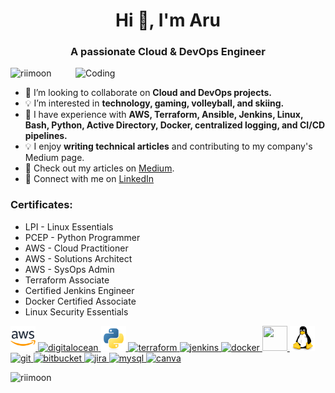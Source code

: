 <h1 align="center">Hi 👋, I'm Aru</h1>
<h3 align="center">A passionate Cloud & DevOps Engineer</h3>

<img align="right" alt="Coding" width="400" src="https://miro.medium.com/v2/resize:fit:1400/format:gif/1*qdAW1TjCN57h1lbuuzvchg.gif">

<p align="left"> <img src="https://komarev.com/ghpvc/?username=riimoon&label=Profile%20views&color=0e75b6&style=flat" alt="riimoon" /> </p>

- 👯 I’m looking to collaborate on **Cloud and DevOps projects.**
- 💡 I’m interested in **technology, gaming, volleyball, and skiing.**
- 🌟 I have experience with **AWS, Terraform, Ansible, Jenkins, Linux, Bash, Python, Active Directory, Docker, centralized logging, and CI/CD pipelines.**
- 💡 I enjoy **writing technical articles** and contributing to my company's Medium page.
- 📝 Check out my articles on [Medium](https://medium.com/@riimoon).
- 🔗 Connect with me on [LinkedIn](https://www.linkedin.com/in/aruzhan-abduvali-2567552ba/)

<h3 align="left">Certificates:</h3>
<ul>
  <li>LPI - Linux Essentials</li>
  <li>PCEP - Python Programmer</li>
  <li>AWS - Cloud Practitioner</li>
  <li>AWS - Solutions Architect</li>
  <li>AWS - SysOps Admin</li>
  <li>Terraform Associate</li>
  <li>Certified Jenkins Engineer</li>
  <li>Docker Certified Associate</li>
  <li>Linux Security Essentials</li>
</ul>


<p align="left"> 
  <a href="https://aws.amazon.com" target="_blank" rel="noreferrer"> <img src="https://raw.githubusercontent.com/devicons/devicon/master/icons/amazonwebservices/amazonwebservices-original-wordmark.svg" alt="aws" width="40" height="40"/> </a>
  <a href="https://www.digitalocean.com" target="_blank" rel="noreferrer"> <img src="https://www.vectorlogo.zone/logos/digitalocean/digitalocean-icon.svg" alt="digitalocean" width="40" height="40"/> </a>
  <a href="https://www.python.org" target="_blank" rel="noreferrer"> <img src="https://raw.githubusercontent.com/devicons/devicon/master/icons/python/python-original.svg" alt="python" width="40" height="40"/> </a>
  <a href="https://www.terraform.io" target="_blank" rel="noreferrer"> <img src="https://miro.medium.com/v2/resize:fit:600/1*rxaaiY8J_jR0Cy57jnWRzA.jpeg" alt="terraform" width="40" height="40"/> </a>
  <a href="https://www.jenkins.io" target="_blank" rel="noreferrer"> <img src="https://www.vectorlogo.zone/logos/jenkins/jenkins-icon.svg" alt="jenkins" width="40" height="40"/> </a>
  <a href="https://www.docker.com" target="_blank" rel="noreferrer"> <img src="https://www.vectorlogo.zone/logos/docker/docker-icon.svg" alt="docker" width="40" height="40"/> </a>
  <a href="https://www.ansible.com" target="_blank" rel="noreferrer"> <img src="https://th.bing.com/th/id/OIP.AxT0OumIJ8aInTDinF4XGgHaJH?rs=1&pid=ImgDetMain" width="40" height="40"/> </a>
  <a href="https://www.linux.org" target="_blank" rel="noreferrer"> <img src="https://raw.githubusercontent.com/devicons/devicon/master/icons/linux/linux-original.svg" alt="linux" width="40" height="40"/> </a>
  <a href="https://git-scm.com" target="_blank" rel="noreferrer"> <img src="https://www.vectorlogo.zone/logos/git-scm/git-scm-icon.svg" alt="git" width="40" height="40"/> </a>
  <a href="https://bitbucket.org" target="_blank" rel="noreferrer"> <img src="https://www.vectorlogo.zone/logos/bitbucket/bitbucket-icon.svg" alt="bitbucket" width="40" height="40"/> </a>
  <a href="https://www.atlassian.com/software/jira" target="_blank" rel="noreferrer"> <img src="https://www.vectorlogo.zone/logos/atlassian_jira/atlassian_jira-icon.svg" alt="jira" width="40" height="40"/> </a>
  <a href="https://www.mysql.com" target="_blank" rel="noreferrer"> <img src="https://www.vectorlogo.zone/logos/mysql/mysql-icon.svg" alt="mysql" width="40" height="40"/> </a>
  <a href="https://www.canva.com" target="_blank" rel="noreferrer"> <img src="https://www.vectorlogo.zone/logos/canva/canva-icon.svg" alt="canva" width="40" height="40"/> </a>
</p>


<p><img align="left" src="https://github-readme-stats.vercel.app/api/top-langs?username=riimoon&show_icons=true&locale=en&layout=compact" alt="riimoon" /></p>




